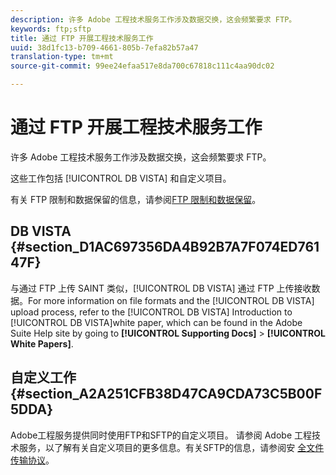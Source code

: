 ```yaml
---
description: 许多 Adobe 工程技术服务工作涉及数据交换，这会频繁要求 FTP。
keywords: ftp;sftp
title: 通过 FTP 开展工程技术服务工作
uuid: 38d1fc13-b709-4661-805b-7efa82b57a47
translation-type: tm+mt
source-git-commit: 99ee24efaa517e8da700c67818c111c4aa90dc02

---
```



# 通过 FTP 开展工程技术服务工作

许多 Adobe 工程技术服务工作涉及数据交换，这会频繁要求 FTP。

这些工作包括 [!UICONTROL DB VISTA] 和自定义项目。

有关 FTP 限制和数据保留的信息，请参阅[FTP 限制和数据保留](/help/export/ftp-and-sftp/ftp-limits.md)。

## DB VISTA {#section_D1AC697356DA4B92B7A7F074ED76147F}

与通过 FTP 上传 SAINT 类似，[!UICONTROL DB VISTA] 通过 FTP 上传接收数据。For more information on file formats and the [!UICONTROL DB VISTA] upload process, refer to the [!UICONTROL DB VISTA] Introduction to [!UICONTROL DB VISTA]white paper, which can be found in the Adobe Suite Help site by going to **[!UICONTROL Supporting Docs]** &gt; **[!UICONTROL White Papers]**.

## 自定义工作 {#section_A2A251CFB38D47CA9CDA73C5B00F5DDA}

Adobe工程服务提供同时使用FTP和SFTP的自定义项目。 请参阅 Adobe 工程技术服务，以了解有关自定义项目的更多信息。有关SFTP的信息，请参阅安 [全文件传输协议](/help/export/ftp-and-sftp/c-sftp/ftp-sftp.md)。
